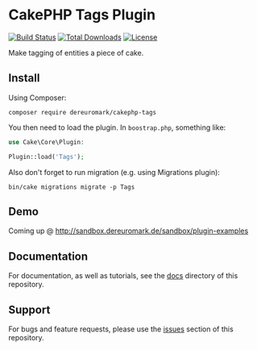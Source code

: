 # CakePHP Tags Plugin

[![Build Status](https://img.shields.io/travis/dereuromark/cakephp-tags/master.svg?style=flat-square)](https://travis-ci.org/dereuromark/cakephp-tags)
[![Total Downloads](https://img.shields.io/packagist/dt/dereuromark/cakephp-tags.svg?style=flat-square)](https://packagist.org/packages/dereuromark/cakephp-tags)
[![License](https://poser.pugx.org/dereuromark/cakephp-tags/license)](https://packagist.org/packages/dereuromark/cakephp-tags)

Make tagging of entities a piece of cake.

## Install

Using Composer:

```
composer require dereuromark/cakephp-tags
```

You then need to load the plugin. In `boostrap.php`, something like:

```php
use Cake\Core\Plugin:

Plugin::load('Tags');
```

Also don't forget to run migration (e.g. using Migrations plugin):
```
bin/cake migrations migrate -p Tags
```

## Demo
Coming up @ http://sandbox.dereuromark.de/sandbox/plugin-examples

## Documentation

For documentation, as well as tutorials, see the [docs](docs/) directory of this repository.

## Support

For bugs and feature requests, please use the [issues](https://github.com/dereuromark/cakephp-tags/issues) section of this repository.
